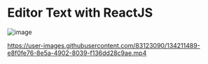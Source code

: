 # Editor Text with ReactJS

![image](https://user-images.githubusercontent.com/83123090/134208255-d8b851a4-a6e5-4326-b520-9be3e69a37fd.png)




https://user-images.githubusercontent.com/83123090/134211489-e8f0fe76-8e5a-4902-8039-f136dd28c9ae.mp4

